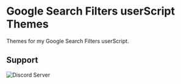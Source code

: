 # Google Search Filters userScript Themes
Themes for my Google Search Filters userScript.
## Support
![Discord Server](https://discordapp.com/api/guilds/1140065636857421945/widget.png?style=shield)
